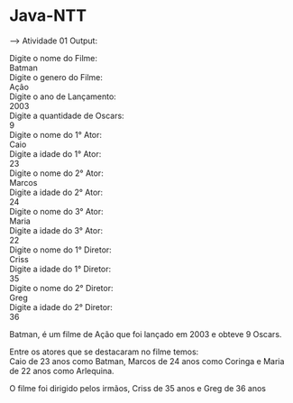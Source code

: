 # Java-NTT

--> Atividade 01 Output:

Digite o nome do Filme:<br>
Batman<br>
Digite o genero do Filme:<br>
Ação<br>
Digite o ano de Lançamento:<br>
2003<br>
Digite a quantidade de Oscars:<br>
9<br>
Digite o nome do 1° Ator:<br>
Caio<br>
Digite a idade do 1° Ator:<br>
23<br>
Digite o nome do 2° Ator:<br>
Marcos<br>
Digite a idade do 2° Ator:<br>
24<br>
Digite o nome do 3° Ator:<br>
Maria<br>
Digite a idade do 3° Ator:<br>
22<br>
Digite o nome do 1° Diretor:<br>
Criss<br>
Digite a idade do 1° Diretor:<br>
35<br>
Digite o nome do 2° Diretor:<br>
Greg<br>
Digite a idade do 2° Diretor:<br>
36<br>

Batman, é um filme de Ação que foi lançado em 2003 e obteve 9 Oscars.

Entre os atores que se destacaram no filme temos:<br>
Caio de 23 anos como Batman, Marcos de 24 anos como Coringa e Maria de 22 anos como Arlequina. 

O filme foi dirigido pelos irmãos, Criss de 35 anos e Greg de 36 anos
